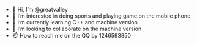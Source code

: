 - 👋 Hi, I’m @greatvalley
- 👀 I’m interested in doing sports and playing game on the mobile phone
- 🌱 I’m currently learning C++ and machine version
- 💞️ I’m looking to collaborate on the machine version 
- 📫 How to reach me on the QQ by 1246593850

<!---
greatvalley/greatvalley is a ✨ special ✨ repository because its `README.md` (this file) appears on your GitHub profile.
You can click the Preview link to take a look at your changes.
--->
